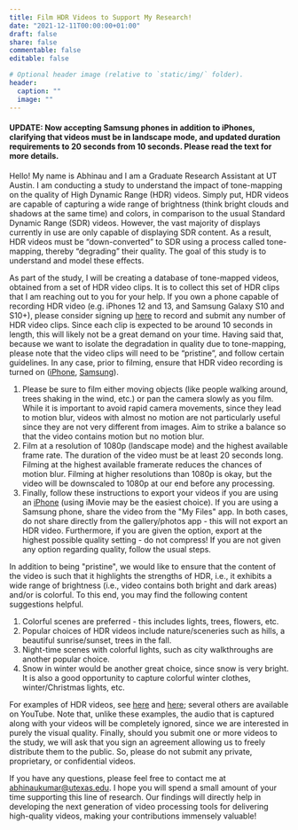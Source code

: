 ```yaml
---
title: Film HDR Videos to Support My Research!
date: "2021-12-11T00:00:00+01:00"
draft: false
share: false
commentable: false
editable: false

# Optional header image (relative to `static/img/` folder).
header:
  caption: ""
  image: ""
---
```


#### UPDATE: Now accepting Samsung phones in addition to iPhones, clarifying that videos must be in landscape mode, and updated duration requirements to 20 seconds from 10 seconds. Please read the text for more details.


Hello! My name is Abhinau and I am a Graduate Research Assistant at UT Austin. I am conducting a study to understand the impact of tone-mapping on the quality of High Dynamic Range (HDR) videos. Simply put, HDR videos are capable of capturing a wide range of brightness (think bright clouds and shadows at the same time) and colors, in comparison to the usual Standard Dynamic Range (SDR) videos. However, the vast majority of displays currently in use are only capable of displaying SDR content. As a result, HDR videos must be “down-converted” to SDR using a process called tone-mapping, thereby “degrading” their quality. The goal of this study is to understand and model these effects.

As part of the study, I will be creating a database of tone-mapped videos, obtained from a set of HDR video clips. It is to collect this set of HDR clips that I am reaching out to you for your help. If you own a phone capable of recording HDR video (e.g. iPhones 12 and 13, and Samsung Galaxy S10 and S10+), please consider signing up [here](https://docs.google.com/forms/d/e/1FAIpQLSe10jSGzzbRick_mr61cSHH6yWCsyLKvUaBoquIeNtYFG_QhQ/viewform) to record and submit any number of HDR video clips. Since each clip is expected to be around 10 seconds in length, this will likely not be a great demand on your time. Having said that, because we want to isolate the degradation in quality due to tone-mapping, please note that the video clips will need to be “pristine”, and follow certain guidelines. In any case, prior to filming, ensure that HDR video recording is turned on ([iPhone](https://support.apple.com/en-in/guide/iphone/iph2cafe2ebc/ios), [Samsung](https://www.samsung.com/us/support/answer/ANS00086003/)).

1. Please be sure to film either moving objects (like people walking around, trees shaking in the wind, etc.) or pan the camera slowly as you film. While it is important to avoid rapid camera movements, since they lead to motion blur, videos with almost no motion are not particularly useful since they are not very different from images. Aim to strike a balance so that the video contains motion but no motion blur.
2. Film at a resolution of 1080p (landscape mode) and the highest available frame rate. The duration of the video must be at least 20 seconds long. Filming at the highest available framerate reduces the chances of motion blur. Filming at higher resolutions than 1080p is okay, but the video will be downscaled to 1080p at our end before any processing.
3. Finally, follow these instructions to export your videos if you are using an [iPhone](https://support.apple.com/en-us/HT211950) (using iMovie may be the easiest choice). If you are using a Samsung phone, share the video from the "My Files" app. In both cases, do not share directly from the gallery/photos app - this will not export an HDR video. Furthermore, if you are given the option, export at the highest possible quality setting - do not compress! If you are not given any option regarding quality, follow the usual steps.

In addition to being "pristine", we would like to ensure that the content of the video is such that it highlights the strengths of HDR, i.e., it exhibits a wide range of brightness (i.e., video contains both bright and dark areas) and/or is colorful. To this end, you may find the following content suggestions helpful.

1. Colorful scenes are preferred - this includes lights, trees, flowers, etc.
2. Popular choices of HDR videos include nature/sceneries such as hills, a beautiful sunrise/sunset, trees in the fall.
3. Night-time scenes with colorful lights, such as city walkthroughs are another popular choice.
4. Snow in winter would be another great choice, since snow is very bright. It is also a good opportunity to capture colorful winter clothes, winter/Christmas lights, etc.

For examples of HDR videos, see [here](https://www.youtube.com/watch?v=N1-Jmq7BLFE) and [here](https://www.youtube.com/watch?v=0nTO4zSEpOs); several others are available on YouTube. Note that, unlike these examples, the audio that is captured along with your videos will be completely ignored, since we are interested in purely the visual quality. Finally, should you submit one or more videos to the study, we will ask that you sign an agreement allowing us to freely distribute them to the public. So, please do not submit any private, proprietary, or confidential videos.

If you have any questions, please feel free to contact me at abhinaukumar@utexas.edu. I hope you will spend a small amount of your time supporting this line of research. Our findings will directly help in developing the next generation of video processing tools for delivering high-quality videos, making your contributions immensely valuable!

